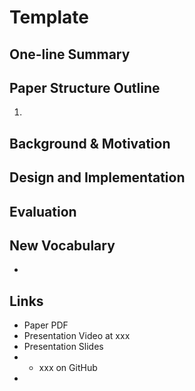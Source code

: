 # Template

## One-line Summary

## Paper Structure Outline

1. 
## Background & Motivation

## Design and Implementation

## Evaluation

## New Vocabulary

* 
## Links

* Paper PDF
* Presentation Video at xxx
* Presentation Slides
* * xxx on GitHub
* 








